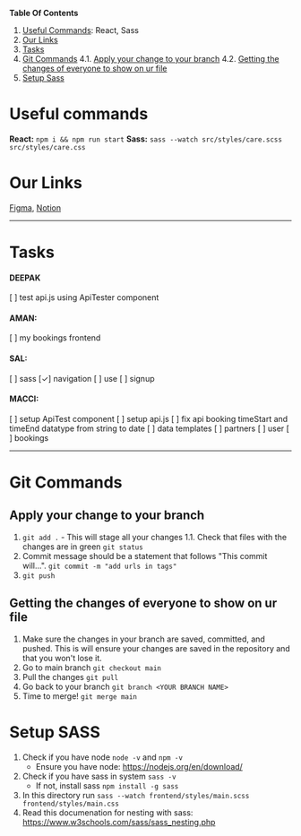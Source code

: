 **Table Of Contents**
1. [Useful Commands](#useful-commands): React, Sass
2. [Our Links](#our-links)
3. [Tasks](#tasks)
4. [Git Commands](#git-commands)
    4.1. [Apply your change to your branch](#apply-your-change-to-your-branch)
    4.2. [Getting the changes of everyone to show on ur file](#getting-the-changes-of-everyone-to-show-on-ur-file)
5. [Setup Sass](#setup-sass)

# Useful commands
**React:** `npm i && npm run start`
**Sass:** `sass --watch src/styles/care.scss src/styles/care.css`

# Our Links
[Figma](https://www.figma.com/file/GCVNIcSMJgxy3bP1ltM3Nx/Care.io-Draft-v1.0), [Notion](https://www.notion.so/webcrafterinc/Software-Engineering-Final-Project-3275-Care-io-bdce4811f6584ccfbfc9b516cfd98f55)


---
# Tasks
#### DEEPAK
[ ] test api.js using ApiTester component

#### AMAN:
[ ] my bookings frontend

#### SAL:
[ ] sass
[✓] navigation
    [ ] use <Link>
[ ] signup

#### MACCI:
[ ] setup ApiTest component
[ ] setup api.js
[ ] fix api booking timeStart and timeEnd datatype from string to date
[ ] data templates
    [ ] partners
    [ ] user
    [ ] bookings

---


# Git Commands

## Apply your change to your branch
1. `git add .` - This will stage all your changes
1.1. Check that files with the changes are in green `git status`
2. Commit message should be a statement that follows "This commit will...".
`git commit -m "add urls in tags"`
3. `git push`

## Getting the changes of everyone to show on ur file
1. Make sure the changes in your branch are saved, committed, and pushed. This is will ensure your changes are saved in the repository and that you won't lose it.
2. Go to main branch `git checkout main`
3. Pull the changes `git pull`
4. Go back to your branch `git branch <YOUR BRANCH NAME>`
5. Time to merge! `git merge main`

# Setup SASS

1. Check if you have node `node -v` and `npm -v`
    - Ensure you have node: https://nodejs.org/en/download/
2. Check if you have sass in system `sass -v`
    - If not, install sass `npm install -g sass`
3. In this directory run `sass --watch frontend/styles/main.scss frontend/styles/main.css`
4. Read this documenation for nesting with sass: https://www.w3schools.com/sass/sass_nesting.php

